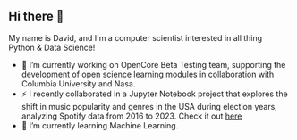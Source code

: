 ## Hi there 👋

My name is David, and I'm a computer scientist interested in all thing Python & Data Science!

- 🔭 I’m currently working on OpenCore Beta Testing team, supporting the development of open science learning modules in collaboration with Columbia University and Nasa.
- ⚡ I recently collaborated in a Jupyter Notebook project that explores the shift in music popularity and genres in the USA during election years, analyzing Spotify data from 2016 to 2023. Check it out [here](https://github.com/DavidFonsecaG/Open-Science-101/tree/main/Group-Projects/Music%20Trends%20During%20Election%20Cycles%20-%20Spotify)
- 🌱 I’m currently learning Machine Learning.


<!--
**DavidFonsecaG/DavidFonsecaG** is a ✨ _special_ ✨ repository because its `README.md` (this file) appears on your GitHub profile.

Here are some ideas to get you started:

- 🔭 I’m currently working on ...
- 🌱 I’m currently learning ...
- 👯 I’m looking to collaborate on ...
- 🤔 I’m looking for help with ...
- 💬 Ask me about ...
- 📫 How to reach me: ...
- 😄 Pronouns: ...
- ⚡ Fun fact: ...
-->

